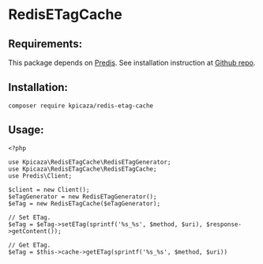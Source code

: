 # RedisETagCache

## Requirements:

This package depends on [Predis](https://packagist.org/packages/predis/predis). See installation instruction at [Github repo](https://github.com/nrk/predis).

## Installation:

    composer require kpicaza/redis-etag-cache

## Usage:

```
<?php

use Kpicaza\RedisETagCache\RedisETagGenerator;
use Kpicaza\RedisETagCache\RedisETagCache;
use Predis\Client;

$client = new Client();
$eTagGenerator = new RedisETagGenerator();
$eTag = new RedisETagCache($eTagGenerator);

// Set ETag.
$eTag = $eTag->setETag(sprintf('%s_%s', $method, $uri), $response->getContent());

// Get ETag.
$eTag = $this->cache->getETag(sprintf('%s_%s', $method, $uri))
```